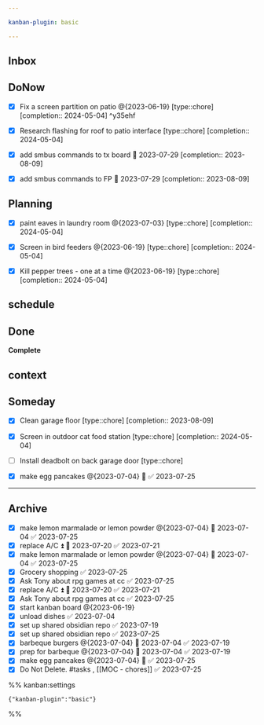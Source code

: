 ```yaml
---

kanban-plugin: basic

---
```


## Inbox



## DoNow

- [x] Fix a screen partition on patio @{2023-06-19} [type::chore]  [completion:: 2024-05-04] ^y35ehf
- [x] Research flashing for roof to patio interface [type::chore]  [completion:: 2024-05-04]
- [x] add smbus commands to tx board 📅 2023-07-29  [completion:: 2023-08-09]
- [x] add smbus commands to FP 📅 2023-07-29  [completion:: 2023-08-09]


## Planning

- [x] paint eaves in laundry room @{2023-07-03} [type::chore]  [completion:: 2024-05-04]
- [x] Screen in bird feeders @{2023-06-19} [type::chore]  [completion:: 2024-05-04]
- [x] Kill pepper trees - one at a time @{2023-06-19} [type::chore]  [completion:: 2024-05-04]


## schedule



## Done

**Complete**


## context



## Someday

- [x] Clean garage floor [type::chore]  [completion:: 2023-08-09]
- [x] Screen in outdoor cat food station [type::chore]  [completion:: 2024-05-04]
- [ ] Install deadbolt on back garage door [type::chore]
- [x] make egg pancakes @{2023-07-04} 📅 ✅ 2023-07-25


***

## Archive

- [x] make lemon marmalade or lemon powder @{2023-07-04} 📅 2023-07-04 ✅ 2023-07-25
- [x] replace A/C ⏫ 📅 2023-07-20 ✅ 2023-07-21
- [x] make lemon marmalade or lemon powder @{2023-07-04} 📅 2023-07-04 ✅ 2023-07-25
- [x] Grocery shopping ✅ 2023-07-25
- [x] Ask Tony about rpg games at cc ✅ 2023-07-25
- [x] replace A/C ⏫ 📅 2023-07-20 ✅ 2023-07-21
- [x] Ask Tony about rpg games at cc ✅ 2023-07-25
- [x] start kanban board @{2023-06-19}
- [x] unload dishes ✅ 2023-07-04
- [x] set up shared obsidian repo ✅ 2023-07-19
- [x] set up shared obsidian repo ✅ 2023-07-25
- [x] barbeque burgers @{2023-07-04} 📅 2023-07-04 ✅ 2023-07-19
- [x] prep for barbeque @{2023-07-04} 📅 2023-07-04 ✅ 2023-07-19
- [x] make egg pancakes @{2023-07-04} 📅 ✅ 2023-07-25
- [x] Do Not Delete.  #tasks , [[MOC - chores]] ✅ 2023-07-25

%% kanban:settings
```
{"kanban-plugin":"basic"}
```
%%